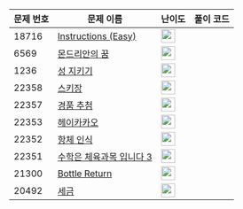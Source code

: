 | 문제 번호 | 문제 이름 | 난이도 | 풀이 코드 |
| --- | --- | --- | --- |
| 18716 | [Instructions (Easy)](https://www.acmicpc.net/problem/18716) | <img height="25px" width="25px=" src="https://static.solved.ac/tier_small/21.svg"/> |  |
| 6569 | [몬드리안의 꿈](https://www.acmicpc.net/problem/6569) | <img height="25px" width="25px=" src="https://static.solved.ac/tier_small/18.svg"/> |  |
| 1236 | [성 지키기](https://www.acmicpc.net/problem/1236) | <img height="25px" width="25px=" src="https://static.solved.ac/tier_small/5.svg"/> |  |
| 22358 | [스키장](https://www.acmicpc.net/problem/22358) | <img height="25px" width="25px=" src="https://static.solved.ac/tier_small/14.svg"/> |  |
| 22357 | [경품 추첨](https://www.acmicpc.net/problem/22357) | <img height="25px" width="25px=" src="https://static.solved.ac/tier_small/17.svg"/> |  |
| 22353 | [헤이카카오](https://www.acmicpc.net/problem/22353) | <img height="25px" width="25px=" src="https://static.solved.ac/tier_small/10.svg"/> |  |
| 22352 | [항체 인식](https://www.acmicpc.net/problem/22352) | <img height="25px" width="25px=" src="https://static.solved.ac/tier_small/11.svg"/> |  |
| 22351 | [수학은 체육과목 입니다 3](https://www.acmicpc.net/problem/22351) | <img height="25px" width="25px=" src="https://static.solved.ac/tier_small/6.svg"/> |  |
| 21300 | [Bottle Return](https://www.acmicpc.net/problem/21300) | <img height="25px" width="25px=" src="https://static.solved.ac/tier_small/1.svg"/> |  |
| 20492 | [세금](https://www.acmicpc.net/problem/20492) | <img height="25px" width="25px=" src="https://static.solved.ac/tier_small/1.svg"/> |  |
